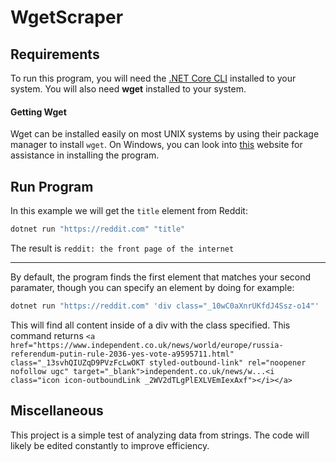 # WgetScraper
## Requirements
To run this program, you will need the [.NET Core CLI](https://dotnet.microsoft.com/download) installed to your system. You will also need **wget** installed to your system. 

#### Getting Wget
Wget can be installed easily on most UNIX systems by using their package manager to install `wget`. On Windows, you can look into [this](http://gnuwin32.sourceforge.net/packages/wget.htm) website for assistance in installing the program.

## Run Program
In this example we will get the `title` element from Reddit:<br>
```sh
dotnet run "https://reddit.com" "title"
```
The result is `reddit: the front page of the internet`
***
By default, the program finds the first element that matches your second paramater, though you can specify an element by doing for example:<br>
```sh
dotnet run "https://reddit.com" 'div class="_10wC0aXnrUKfdJ4Ssz-o14"'
```
This will find all content inside of a div with the class specified. This command returns `<a href="https://www.independent.co.uk/news/world/europe/russia-referendum-putin-rule-2036-yes-vote-a9595711.html" class="_13svhQIUZqD9PVzFcLwOKT styled-outbound-link" rel="noopener nofollow ugc" target="_blank">independent.co.uk/news/w...<i class="icon icon-outboundLink _2WV2dTLgPlEXLVEmIexAxf"></i></a>`
## Miscellaneous
This project is a simple test of analyzing data from strings. The code will likely be edited constantly to improve efficiency.

